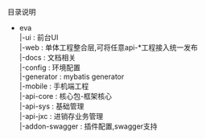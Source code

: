目录说明

+ eva   
    |-ui : 前台UI   
    |-web : 单体工程整合层,可将任意api-*工程接入统一发布   
    |-docs : 文档相关   
        |-config : 环境配置   
        |-generator : mybatis generator   
    |-mobile : 手机端工程  
    |-api-core : 核心包-框架核心   
    |-api-sys : 基础管理    
    |-api-jxc : 进销存业务管理   
    |-addon-swagger : 插件配置,swagger支持   